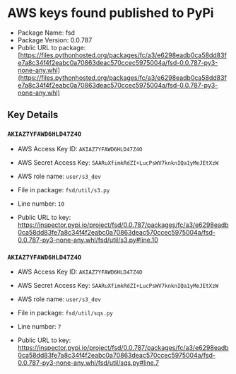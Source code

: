 # AWS keys found published to PyPi

* Package Name: fsd
* Package Version: 0.0.787
* Public URL to package: [https://files.pythonhosted.org/packages/fc/a3/e6298eadb0ca58dd83fe7a8c34f4f2eabc0a70863deac570ccec5975004a/fsd-0.0.787-py3-none-any.whl](https://files.pythonhosted.org/packages/fc/a3/e6298eadb0ca58dd83fe7a8c34f4f2eabc0a70863deac570ccec5975004a/fsd-0.0.787-py3-none-any.whl)

## Key Details

### `AKIAZ7YFAWD6HLD47Z4O`

* AWS Access Key ID: `AKIAZ7YFAWD6HLD47Z4O`
* AWS Secret Access Key: `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` 
* AWS role name: `user/s3_dev`
* File in package: `fsd/util/s3.py`
* Line number: `10`

* Public URL to key: https://inspector.pypi.io/project/fsd/0.0.787/packages/fc/a3/e6298eadb0ca58dd83fe7a8c34f4f2eabc0a70863deac570ccec5975004a/fsd-0.0.787-py3-none-any.whl/fsd/util/s3.py#line.10



### `AKIAZ7YFAWD6HLD47Z4O`

* AWS Access Key ID: `AKIAZ7YFAWD6HLD47Z4O`
* AWS Secret Access Key: `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` 
* AWS role name: `user/s3_dev`
* File in package: `fsd/util/sqs.py`
* Line number: `7`

* Public URL to key: https://inspector.pypi.io/project/fsd/0.0.787/packages/fc/a3/e6298eadb0ca58dd83fe7a8c34f4f2eabc0a70863deac570ccec5975004a/fsd-0.0.787-py3-none-any.whl/fsd/util/sqs.py#line.7



